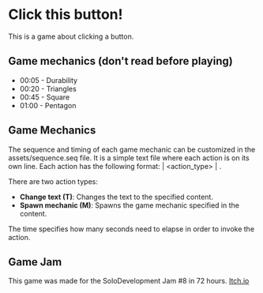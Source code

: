 # Click this button!

This is a game about clicking a button.

## Game mechanics (don't read before playing)

- 00:05 - Durability
- 00:20 - Triangles
- 00:45 - Square
- 01:00 - Pentagon

## Game Mechanics

The sequence and timing of each game mechanic can be customized in the assets/sequence.seq file. It is a simple text file where each action is on its own line. Each action has the following format: <time> | <action_type> | <content>.

There are two action types:
- **Change text (T)**: Changes the text to the specified content.
- **Spawn mechanic (M)**: Spawns the game mechanic specified in the content.

The time specifies how many seconds need to elapse in order to invoke the action.

## Game Jam

This game was made for the SoloDevelopment Jam #8 in 72 hours.
[Itch.io](https://pedryx.itch.io/click-this-button)
